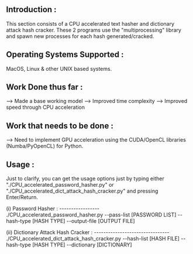 Introduction :
--------------
This section consists of a CPU accelerated text hasher and dictionary attack hash cracker.
These 2 programs use the "multiprocessing" library and spawn new processes for each hash generated/cracked.

Operating Systems Supported :
-----------------------------
MacOS, Linux & other UNIX based systems.

Work Done thus far :
--------------------
--> Made a base working model
--> Improved time complexity
--> Improved speed through CPU acceleration

Work that needs to be done :
----------------------------
--> Need to implement GPU acceleration using the CUDA/OpenCL libraries (Numba/PyOpenCL) for Python.

Usage :
-------

Just to clarify, you can get the usage options just by typing either "./CPU_accelerated_password_hasher.py" or
"./CPU_accelerated_dict_attack_hash_cracker.py" and pressing Enter/Return.

  (i) Password Hasher :
      -----------------
      ./CPU_accelerated_password_hasher.py --pass-list [PASSWORD LIST] --hash-type [HASH TYPE] --output-file [OUTPUT FILE]
      
  (ii) Dictionary Attack Hash Cracker :
       --------------------------------
       ./CPU_accelerated_dict_attack_hash_cracker.py --hash-list [HASH FILE] --hash-type [HASH TYPE] --dictionary [DICTIONARY]
